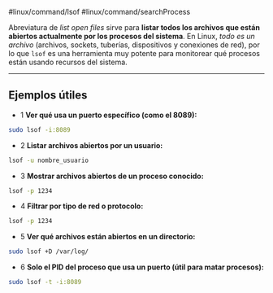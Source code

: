 #linux/command/lsof 
#linux/command/searchProcess 

Abreviatura de *list open files* sirve para **listar todos los archivos que están abiertos actualmente por los procesos del sistema**. En Linux, _todo es un archivo_ (archivos, sockets, tuberías, dispositivos y conexiones de red), por lo que `lsof` es una herramienta muy potente para monitorear qué procesos están usando recursos del sistema.
___
## Ejemplos útiles

- 1  **Ver qué usa un puerto específico (como el 8089):**
```bash
sudo lsof -i:8089
```

- 2  **Listar archivos abiertos por un usuario:**
```bash
lsof -u nombre_usuario
```

  - 3  **Mostrar archivos abiertos de un proceso conocido:**
```bash
lsof -p 1234
```

 - 4 **Filtrar por tipo de red o protocolo:**
```bash
lsof -p 1234
```

- 5 **Ver qué archivos están abiertos en un directorio:**
```bash
sudo lsof +D /var/log/
```

- 6  **Solo el PID del proceso que usa un puerto (útil para matar procesos):**
```bash
sudo lsof -t -i:8089
```
 
